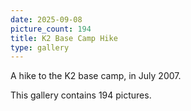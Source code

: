```yaml
---
date: 2025-09-08
picture_count: 194
title: K2 Base Camp Hike
type: gallery
---
```


A hike to the K2 base camp, in July 2007.

This gallery contains 194 pictures.
